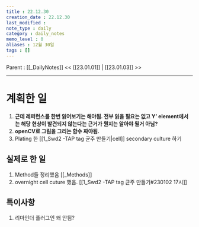 ```yaml
---
title : 22.12.30
creation_date : 22.12.30
last_modified :
note_type : daily
category : daily_notes
memo_level : 0
aliases : 12월 30일
tags : []
---
```

Parent : [[_DailyNotes]]
<< [[23.01.01]] | [[23.01.03]] >>

---

# 계획한 일

1. **근데 레퍼런스를 한번 읽어보기는 해야됨. 전부 읽을 필요는 없고 Y’ element에서는 해당 현상이 발견되지 않는다는 근거가 뭔지는 알아야 될거 아님?**
2.  **openCV로 그림을 그리는 함수 짜야됨.**
3. Plating 한  [[1_Swd2 -TAP tag 균주 만들기|cell]] secondary culture 하기

## 실제로 한 일

1. Method들 정리했음 [[_Methods]]
2. overnight  cell cuture 했음. [[1_Swd2 -TAP tag 균주 만들기#230102 17시]]


## 특이사항

1. 리마인더 플러그인 왜 안됨?